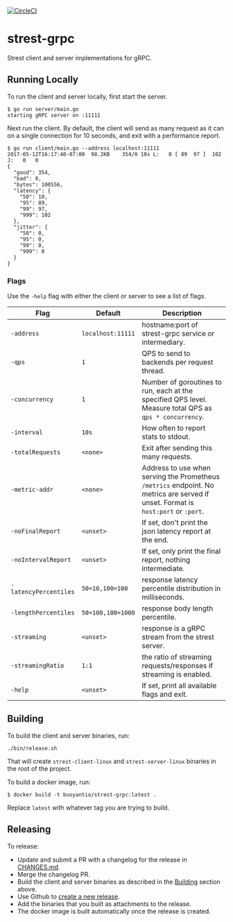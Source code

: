 [![CircleCI](https://circleci.com/gh/BuoyantIO/strest-grpc.svg?style=shield)](https://circleci.com/gh/BuoyantIO/strest-grpc)

# strest-grpc

Strest client and server implementations for gRPC.

## Running Locally

To run the client and server locally, first start the server.

```
$ go run server/main.go
starting gRPC server on :11111
```

Next run the client. By default, the client will send as many request as it can
on a single connection for 10 seconds, and exit with a performance report.

```
$ go run client/main.go --address localhost:11111
2017-05-12T16:17:40-07:00  98.2KB    354/0 10s L:   0 [ 89  97 ]  102 J:   0   0
{
  "good": 354,
  "bad": 0,
  "bytes": 100556,
  "latency": {
    "50": 10,
    "95": 89,
    "99": 97,
    "999": 102
  },
  "jitter": {
    "50": 0,
    "95": 0,
    "99": 0,
    "999": 0
  }
}
```

### Flags

Use the `-help` flag with either the client or server to see a list of flags.

| Flag                  | Default   | Description |
|-----------------------|-----------|-------------|
| `-address`            | `localhost:11111` | hostname:port of strest-grpc service or intermediary. |
| `-qps`                | `1`       | QPS to send to backends per request thread. |
| `-concurrency`        | `1`       | Number of goroutines to run, each at the specified QPS level. Measure total QPS as `qps * concurrency`. |
| `-interval`           | `10s`     | How often to report stats to stdout. |
| `-totalRequests`      | `<none>`  | Exit after sending this many requests. |
| `-metric-addr`        | `<none>`  | Address to use when serving the Prometheus `/metrics` endpoint. No metrics are served if unset. Format is `host:port` or `:port`. |
| `-noFinalReport`      | `<unset>` | If set, don't print the json latency report at the end. |
| `-noIntervalReport`   | `<unset>` | If set, only print the final report, nothing intermediate. |
| `-latencyPercentiles` | `50=10,100=100` | response latency percentile distribution in milliseconds. |
| `-lengthPercentiles`  | `50=100,100=1000` | response body length percentile. |
| `-streaming`          | `<unset>` | response is a gRPC stream from the strest server. |
| `-streamingRatio`     | `1:1`     | the ratio of streaming requests/responses if streaming is enabled. |
| `-help`               | `<unset>` | If set, print all available flags and exit. |

## Building

To build the client and server binaries, run:

```
./bin/release.sh
```

That will create `strest-client-linux` and `strest-server-linux` binaries in the
root of the project.

To build a docker image, run:

```
$ docker build -t buoyantio/strest-grpc:latest .
```

Replace `latest` with whatever tag you are trying to build.

## Releasing

To release:

* Update and submit a PR with a changelog for the release in [CHANGES.md](CHANGES.md).
* Merge the changelog PR.
* Build the client and server binaries as described in the [Building](#building) section above.
* Use Github to [create a new release](https://github.com/BuoyantIO/strest-grpc/releases/new).
* Add the binaries that you built as attachments to the release.
* The docker image is built automatically once the release is created.

